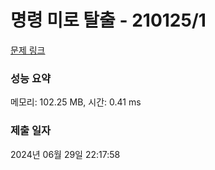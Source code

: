 # 명령 미로 탈출 - 210125/1 

[문제 링크](https://level.goorm.io/exam/210125/%EB%AA%85%EB%A0%B9-%EB%AF%B8%EB%A1%9C-%ED%83%88%EC%B6%9C/quiz/1) 

### 성능 요약

메모리: 102.25 MB, 시간: 0.41 ms

### 제출 일자

2024년 06월 29일 22:17:58

